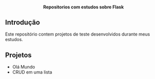 <!--
<h1 align="center">
<br>
<a name="top" href=""><img src="https://emojipedia-us.s3.dualstack.us-west-1.amazonaws.com/thumbs/120/emojione/178/seedling_1f331.png"></a>
<br>
Notas de Estudos
<br>
</h1>
-->

<h4 align="center">Repositorios com estudos sobre Flask</h4>

## Introdução

Este repositório contem projetos de teste desenvolvidos durante meus estudos.

## Projetos

- Olá Mundo
- CRUD em uma lista
